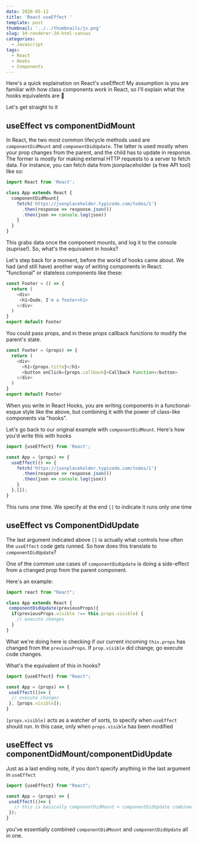 ```yaml
---
date: 2020-05-12
title: 'React useEffect '
template: post
thumbnail: '../../thumbnails/js.png'
slug: 3d-renderer-2d-html-canvas
categories:
  - Javascript
tags:
  - React
  - Hooks
  - Components
---
```


Here's a quick explaination on React's useEffect! My assumption is you are familiar with how class components
work in React, so I'll explain what the hooks equivalents are 🚀

Let's get straight to it

## useEffect vs componentDidMount

In React, the two most common lifecycle methods used are `componentDidMount` and `componentDidUpdate`. The latter is used mostly when your prop changes from the parent, and the child has to update in response.
The former is mostly for making external HTTP requests to a server to fetch data. For instance, you can fetch data from jsonplaceholder (a free API tool) like so:

```js
import React from 'React';

class App extends React {
  componentDidMount{
    fetch('https://jsonplaceholder.typicode.com/todos/1')
      .then(response => response.json()) 
      .then(json => console.log(json))
    }
  }
}
```

This grabs data once the component mounts, and log it to the console (suprise!). So, what's the equivalent in hooks?

Let's step back for a moment, before the world of hooks came about. We had (and still have) another way of writing components in React. "functional" or stateless components like these:

```js
const Footer = () => {
  return (
    <div>
     <h1>Dude, I'm a footer<h1>
    </div>
  )
}
export default Footer
```

You could pass props, and in these props callback functions to modify the parent's state. 

```js
const Footer = (props) => {
  return (
    <div>
      <h1>{props.title}</h1>
      <button onClick={props.callback}>Callback Function</button>
    </div>
  )
}
export default Footer
```

When you write in React Hooks, you are writing components in a functional-esque style like the above, but combining it with the power of class-like components via "hooks".

Let's go back to our original example with `componentDidMount`. Here's how you'd write this with hooks

```js
import {useEffect} from 'React';

const App = (props) => {
  useEffect(() => {
    fetch('https://jsonplaceholder.typicode.com/todos/1')
      .then(response => response.json()) 
      .then(json => console.log(json))
    }
  },[]);
}
```

This runs one time. We specify at the end `[]` to indicate it runs only one time

## useEffect vs ComponentDidUpdate

The last argument indicated above `[]` is actually what controls how often the `useEffect` code gets runned. So how does this translate to `componentDidUpdate`?

One of the common use cases of `componentDidUpdate` is doing a side-effect from a changed prop from the parent component.

Here's an example:

```js
import react from "React";

class App extends React {
 componentDidUpdate(previousProps){
  if(previousProps.visible !== this.props.visible) {
    // execute changes
  } 
}
```

What we're doing here is checking if our current incoming `this.props` has changed from the `previousProps`. If `prop.visible` did change,
go execute code changes.

What's the equivalent of this in hooks?

```js
import {useEffect} from "React";

const App = (props) => {
 useEffect(()=> {
  // execute changes
 }, [props.visible]);
}
```

`[props.visible]` acts as a watcher of sorts, to specify when `useEffect` should run. In this case, only when `props.visible` has been modified

## useEffect vs componentDidMount/componentDidUpdate

Just as a last ending note, if you don't specify anything in the last argument in `useEffect`

```js
import {useEffect} from "React";

const App = (props) => {
 useEffect(()=> {
   // this is basically componentDidMount + componentDidUpdate combined
 });
}
```

you've essentially combined `componentDidMount` and `componentDidUpdate` all in one.

